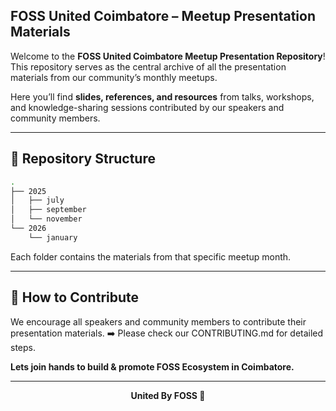 
## FOSS United Coimbatore – Meetup Presentation Materials

Welcome to the **FOSS United Coimbatore Meetup Presentation Repository**!  
This repository serves as the central archive of all the presentation materials from our community’s monthly meetups.  

Here you’ll find **slides, references, and resources** from talks, workshops, and knowledge-sharing sessions contributed by our speakers and community members.  

---

## 📂 Repository Structure

```bash
.
├── 2025
│   ├── july
│   ├── september
│   └── november
└── 2026
    └── january
````

Each folder contains the materials from that specific meetup month.

---

## 🤝 How to Contribute

We encourage all speakers and community members to contribute their presentation materials.
➡️ Please check our CONTRIBUTING.md for detailed steps.

**Lets join hands to build & promote FOSS Ecosystem in Coimbatore.**

---
<footer>
<center>
<strong>United By FOSS 🤝 </strong>
</center>
</footer>
